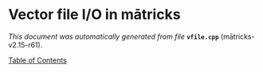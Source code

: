 
# Vector file I/O in mātricks
_This document was automatically generated from file_ **`vfile.cpp`** (mātricks-v2.15-r61).


[Table of Contents](README.md)
